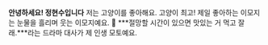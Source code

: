**안녕하세요! 정현수입니다**
저는 고양이를 좋아해요. 고양이 최고!
제일 좋아하는 이모지는 눈물을 흘리며 웃는 이모지예요. 🤤
***절망할 시간이 있으면 맛있는 거 먹고 잘래.***라는 드라마 대사가 제 인생 모토예요. 

